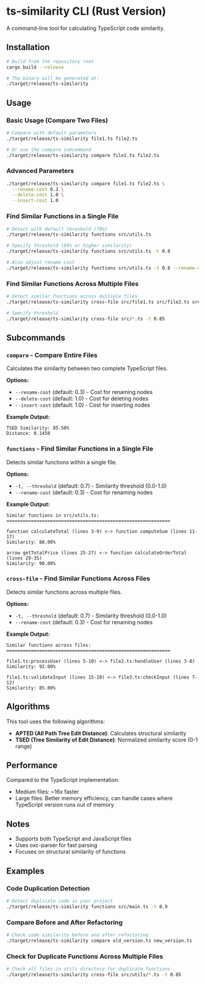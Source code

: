 # ts-similarity CLI (Rust Version)

A command-line tool for calculating TypeScript code similarity.

## Installation

```bash
# Build from the repository root
cargo build --release

# The binary will be generated at:
./target/release/ts-similarity
```

## Usage

### Basic Usage (Compare Two Files)

```bash
# Compare with default parameters
./target/release/ts-similarity file1.ts file2.ts

# Or use the compare subcommand
./target/release/ts-similarity compare file1.ts file2.ts
```

### Advanced Parameters

```bash
./target/release/ts-similarity compare file1.ts file2.ts \
  --rename-cost 0.3 \
  --delete-cost 1.0 \
  --insert-cost 1.0
```

### Find Similar Functions in a Single File

```bash
# Detect with default threshold (70%)
./target/release/ts-similarity functions src/utils.ts

# Specify threshold (80% or higher similarity)
./target/release/ts-similarity functions src/utils.ts -t 0.8

# Also adjust rename cost
./target/release/ts-similarity functions src/utils.ts -t 0.8 --rename-cost 0.2
```

### Find Similar Functions Across Multiple Files

```bash
# Detect similar functions across multiple files
./target/release/ts-similarity cross-file src/file1.ts src/file2.ts src/file3.ts

# Specify threshold
./target/release/ts-similarity cross-file src/*.ts -t 0.85
```

## Subcommands

### `compare` - Compare Entire Files

Calculates the similarity between two complete TypeScript files.

**Options:**
- `--rename-cost` (default: 0.3) - Cost for renaming nodes
- `--delete-cost` (default: 1.0) - Cost for deleting nodes
- `--insert-cost` (default: 1.0) - Cost for inserting nodes

**Example Output:**
```
TSED Similarity: 85.50%
Distance: 0.1450
```

### `functions` - Find Similar Functions in a Single File

Detects similar functions within a single file.

**Options:**
- `-t, --threshold` (default: 0.7) - Similarity threshold (0.0-1.0)
- `--rename-cost` (default: 0.3) - Cost for renaming nodes

**Example Output:**
```
Similar functions in src/utils.ts:
============================================================

function calculateTotal (lines 3-9) <-> function computeSum (lines 11-17)
Similarity: 88.00%

arrow getTotalPrice (lines 25-27) <-> function calculateOrderTotal (lines 29-35)
Similarity: 90.00%
```

### `cross-file` - Find Similar Functions Across Files

Detects similar functions across multiple files.

**Options:**
- `-t, --threshold` (default: 0.7) - Similarity threshold (0.0-1.0)
- `--rename-cost` (default: 0.3) - Cost for renaming nodes

**Example Output:**
```
Similar functions across files:
============================================================

file1.ts:processUser (lines 5-10) <-> file2.ts:handleUser (lines 3-8)
Similarity: 92.00%

file1.ts:validateInput (lines 15-20) <-> file3.ts:checkInput (lines 7-12)
Similarity: 85.00%
```

## Algorithms

This tool uses the following algorithms:

- **APTED (All Path Tree Edit Distance)**: Calculates structural similarity
- **TSED (Tree Similarity of Edit Distance)**: Normalized similarity score (0-1 range)

## Performance

Compared to the TypeScript implementation:
- Medium files: ~16x faster
- Large files: Better memory efficiency, can handle cases where TypeScript version runs out of memory

## Notes

- Supports both TypeScript and JavaScript files
- Uses oxc-parser for fast parsing
- Focuses on structural similarity of functions

## Examples

### Code Duplication Detection

```bash
# Detect duplicate code in your project
./target/release/ts-similarity functions src/main.ts -t 0.9
```

### Compare Before and After Refactoring

```bash
# Check code similarity before and after refactoring
./target/release/ts-similarity compare old_version.ts new_version.ts
```

### Check for Duplicate Functions Across Multiple Files

```bash
# Check all files in utils directory for duplicate functions
./target/release/ts-similarity cross-file src/utils/*.ts -t 0.85
```